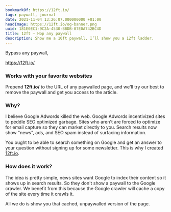 ```yaml
---
bookmarkOf: https://12ft.io/
tags: paywall, journal
date: 2021-11-04 13:26:07.000000000 +01:00
headImage: https://12ft.io/og-banner.png
uuid: 181E0EC1-9C2A-4530-BBDB-07E0A742BC4D
title: 12ft – Hop any paywall
description: Show me a 10ft paywall, I’ll show you a 12ft ladder.
---
```


Bypass any paywall,

https://12ft.io/<URL>

### Works with your favorite websites

Prepend **12ft.io/** to the URL of any paywalled page, and we'll try our best to remove the paywall and get you access to the article.

### Why?

I believe Google Adwords killed the web. Google Adwords incentivized sites to peddle SEO optimized garbage. Sites who aren't are forced to optimize for email capture so they can market directly to you. Search results now show "news", ads, and SEO spam instead of surfacing information.

You ought to be able to search something on Google and get an answer to your question without signing up for some newsletter. This is why I created [12ft.io](/).

### How does it work?

The idea is pretty simple, news sites want Google to index their content so it shows up in search results. So they don't show a paywall to the Google crawler. We benefit from this because the Google crawler will cache a copy of the site every time it crawls it.

All we do is show you that cached, unpaywalled version of the page.